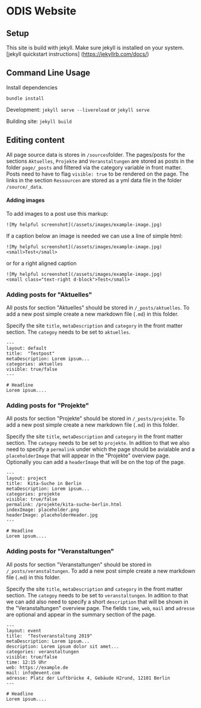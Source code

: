 # ODIS Website

## Setup
This site is build with jekyll. Make sure jekyll is installed on your system. [jekyll quickstart instructions] (https://jekyllrb.com/docs/)

## Command Line Usage

Install dependencies

    bundle install

Development:
`jekyll serve --livereload` or `jekyll serve`

Building site: 
`jekyll build`

## Editing content
All page source data is stores in `/sources`folder. The pages/posts for the sections `Aktuelles`, `Projekte` and `Veranstaltungen` are stored as posts in the folder `page/_posts` and filtered via the category variable in front matter. Posts need to have to flag `visible: true` to be rendered on the page. The links in the section `Ressourcen` are stored as a yml data file in the folder `/source/_data`.

#### Adding images
To add images to a post use this markup:

`![My helpful screenshot](/assets/images/example-image.jpg)`

If a caption below an image is needed we can use a line of simple html:
```
![My helpful screenshot](/assets/images/example-image.jpg)
<small>Test</small>
```

or for a right aligned caption

```
![My helpful screenshot](/assets/images/example-image.jpg)
<small class="text-right d-block">Test</small>
```

### Adding posts for "Aktuelles"
All posts for section "Aktuelles" should be stored in `/_posts/aktuelles`. To add a new post simple create a new markdown file (`.md`) in this folder.

Specify the site `title`, `metaDescription` and `category` in the front matter section. The `categoy` needs to be set to `aktuelles`.

```
---
layout: default
title:  "Testpost"
metaDescription: Lorem ipsum...
categories: aktuelles
visible: true/false
---

# Headline
Lorem ipsum....
```


### Adding posts for "Projekte"
All posts for section "Projekte" should be stored in `/_posts/projekte`. To add a new post simple create a new markdown file (`.md`) in this folder.

Specify the site `title`, `metaDescription` and `category` in the front matter section. The `categoy` needs to be set to `projekte`. In adition to that we also need to specify a `permalink` under which the page should be avialable and a `placeholderImage` that will appear in the "Projekte" overview page. Optionally you can add a `headerImage` that will be on the top of the page.

```
---
layout: project
title:  Kita-Suche in Berlin
metaDescription: Lorem ipsum...
categories: projekte
visible: true/false
permalink: /projekte/kita-suche-berlin.html
indexImage: placeholder.png
headerImage: placeholderHeader.jpg
---

# Headline
Lorem ipsum....
```

### Adding posts for "Veranstaltungen"
All posts for section "Veranstaltungen" should be stored in `/_posts/veranstaltungen`. To add a new post simple create a new markdown file (`.md`) in this folder.

Specify the site `title`, `metaDescription` and `category` in the front matter section. The `categoy` needs to be set to `veranstaltungen`. In adition to that we can add also need to specify a short `description` that will be shown in the "Veranstaltungen" overview page.
The fields `time`, `web`, `mail` and `adresse` are optional and appear in the summary section of the page.

```
---
layout: event
title:  "Testveranstaltung 2019"
metaDescription: Lorem ipsum...
description: Lorem ipsum dolor sit amet...
categories: veranstaltungen
visible: true/false
time: 12:15 Uhr
web: https://example.de
mail: info@event.com
adresse: Platz der Luftbrücke 4, Gebäude H2rund, 12101 Berlin
---

# Headline
Lorem ipsum....
```
